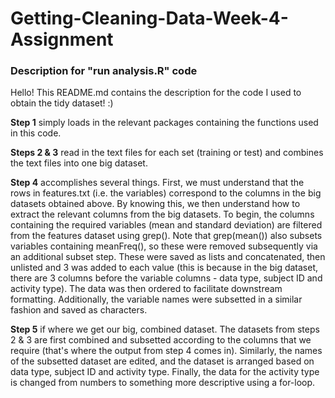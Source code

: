 # Getting-Cleaning-Data-Week-4-Assignment
### Description for "run analysis.R" code

Hello! This README.md contains the description for the code I used to obtain the tidy dataset! :)

**Step 1** simply loads in the relevant packages containing the functions used in this code.

**Steps 2 & 3** read in the text files for each set (training or test) and combines the text files into one big dataset.

**Step 4** accomplishes several things. First, we must understand that the rows in features.txt (i.e. the variables) correspond to the columns in the big datasets obtained above. 
By knowing this, we then understand how to extract the relevant columns from the big datasets. 
To begin, the columns containing the required variables (mean and standard deviation) are filtered from the features dataset using grep(). Note that grep(mean()) also subsets 
variables containing meanFreq(), so these were removed subsequently via an additional subset step. These were saved as lists and concatenated, then unlisted and 3 was added to 
each value (this is because in the big dataset, there are 3 columns before the variable columns - data type, subject ID and activity type). The data was then ordered to facilitate
downstream formatting.
Additionally, the variable names were subsetted in a similar fashion and saved as characters.

**Step 5** if where we get our big, combined dataset. The datasets from steps 2 & 3 are first combined and subsetted according to the columns that we require (that's where the 
output from step 4 comes in). Similarly, the names of the subsetted dataset are edited, and the dataset is arranged based on data type, subject ID and activity type. Finally, the data for the activity type is changed from numbers to something more descriptive using a for-loop. 

